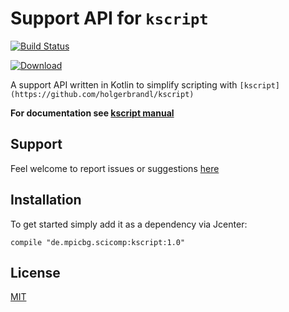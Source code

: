 Support API for `kscript`
=========================


[![Build Status](https://travis-ci.org/holgerbrandl/kscript-support-api.svg?branch=master)](https://travis-ci.org/holgerbrandl/kscript-support-api)


[ ![Download](https://api.bintray.com/packages/holgerbrandl/mpicbg-scicomp/kscript/images/download.svg) ](https://bintray.com/holgerbrandl/mpicbg-scicomp/kscript/_latestVersion)



A support API written in Kotlin to simplify scripting with `[kscript](https://github.com/holgerbrandl/kscript)`

 
**For documentation see [kscript manual](https://github.com/holgerbrandl/kscript#support-api)**


Support
-------


Feel welcome to report issues or suggestions [here](https://github.com/holgerbrandl/kscript/issues)


Installation
------------

To get started simply add it as a dependency via Jcenter:
```
compile "de.mpicbg.scicomp:kscript:1.0"
```


License
-------

[MIT](LICENSE)
